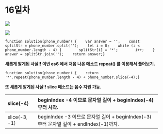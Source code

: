 # 16일차

![](https://gblobscdn.gitbook.com/assets%2F-Lx_BnLKbqvAkZAteaNW%2F-M0HGvEkFbNwMXZPsXhu%2F-M0M7bITUt53ZKSj2d3a%2Fimage.png?alt=media&token=7dec8770-d89e-4276-9fa0-42b2b098d3a6)

![](https://gblobscdn.gitbook.com/assets%2F-Lx_BnLKbqvAkZAteaNW%2F-M0HGvEkFbNwMXZPsXhu%2F-M0M7rWxlCELS91D5_Oe%2Fimage.png?alt=media&token=7b7fc77d-ed2f-4f5f-9743-daddaa5ee4b7)

```text
function solution(phone_number) {    var answer = '';    const splitStr = phone_number.split('');    let i = 0;​    while (i < phone_number.length - 4) {        splitStr[i] = '*';        i++;    }​    answer = splitStr.join('');    return answer;}
```

**새롭게 알게된 사실!! 이번 es6 에서 처음 나온 메소드 repeat\(\) 를 이용해서 풀어보기.**

```text
function solution(phone_number) {    return '*'.repeat(phone_number.length - 4) + phone_number.slice(-4);}
```

**또 새롭게 알게된 사실!! slice 메소드는 음수 지원 가능.**

| slice\(-4\) | beginIndex -4 이므로 문자열 길이 + beginIndex\(-4\) 부터 시작. |
| :--- | :--- |
| slice\(-3, -1\) | beginIndex -3 이므로 문자열 길이 + beginIndex\(-3\)부터 문자열 길이 + endIndex\(-1\)까지. |

​

